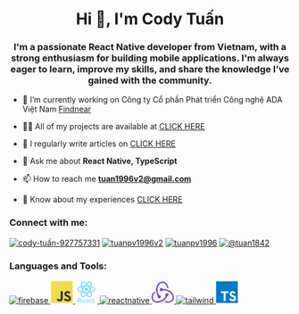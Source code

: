 <h1 align="center">Hi 👋, I'm Cody Tuấn</h1>
<h3 align="center">I'm a passionate React Native developer from Vietnam, with a strong enthusiasm for building mobile applications. I'm always eager to learn, improve my skills, and share the knowledge I’ve gained with the community.</h3>

- 🔭 I’m currently working on Công ty Cổ phần Phát triển Công nghệ ADA Việt Nam [Findnear](https://findnear.page.link/b8wy)

- 👨‍💻 All of my projects are available at [CLICK HERE](https://linkedin.com/in/tuấn-phạm-927757331)

- 📝 I regularly write articles on [CLICK HERE](https://linkedin.com/in/tuấn-phạm-927757331)

- 💬 Ask me about **React Native, TypeScript**

- 📫 How to reach me **tuan1996v2@gmail.com**

- 📄 Know about my experiences [CLICK HERE](https://drive.google.com/file/d/1D5YvZQ3gp39DiisvUgtPDdZxWsW5GM0P/view?usp=sharing)

<h3 align="left">Connect with me:</h3>
<p align="left">
<a href="https://linkedin.com/in/tuấn-phạm-927757331" target="blank"><img align="center" src="https://raw.githubusercontent.com/rahuldkjain/github-profile-readme-generator/master/src/images/icons/Social/linked-in-alt.svg" alt="cody-tuấn-927757331" height="30" width="40" /></a>
<a href="https://fb.com/tuanpv1996v2" target="blank"><img align="center" src="https://raw.githubusercontent.com/rahuldkjain/github-profile-readme-generator/master/src/images/icons/Social/facebook.svg" alt="tuanpv1996v2" height="30" width="40" /></a>
<a href="https://instagram.com/tuanpv1996" target="blank"><img align="center" src="https://raw.githubusercontent.com/rahuldkjain/github-profile-readme-generator/master/src/images/icons/Social/instagram.svg" alt="tuanpv1996" height="30" width="40" /></a>
<a href="https://www.youtube.com/c/@tuan1842" target="blank"><img align="center" src="https://raw.githubusercontent.com/rahuldkjain/github-profile-readme-generator/master/src/images/icons/Social/youtube.svg" alt="@tuan1842" height="30" width="40" /></a>
</p>

<h3 align="left">Languages and Tools:</h3>
<p align="left"> <a href="https://firebase.google.com/" target="_blank" rel="noreferrer"> <img src="https://www.vectorlogo.zone/logos/firebase/firebase-icon.svg" alt="firebase" width="40" height="40"/> </a> <a href="https://developer.mozilla.org/en-US/docs/Web/JavaScript" target="_blank" rel="noreferrer"> <img src="https://raw.githubusercontent.com/devicons/devicon/master/icons/javascript/javascript-original.svg" alt="javascript" width="40" height="40"/> </a> <a href="https://reactjs.org/" target="_blank" rel="noreferrer"> <img src="https://raw.githubusercontent.com/devicons/devicon/master/icons/react/react-original-wordmark.svg" alt="react" width="40" height="40"/> </a> <a href="https://reactnative.dev/" target="_blank" rel="noreferrer"> <img src="https://reactnative.dev/img/header_logo.svg" alt="reactnative" width="40" height="40"/> </a> <a href="https://redux.js.org" target="_blank" rel="noreferrer"> <img src="https://raw.githubusercontent.com/devicons/devicon/master/icons/redux/redux-original.svg" alt="redux" width="40" height="40"/> </a> <a href="https://tailwindcss.com/" target="_blank" rel="noreferrer"> <img src="https://www.vectorlogo.zone/logos/tailwindcss/tailwindcss-icon.svg" alt="tailwind" width="40" height="40"/> </a> <a href="https://www.typescriptlang.org/" target="_blank" rel="noreferrer"> <img src="https://raw.githubusercontent.com/devicons/devicon/master/icons/typescript/typescript-original.svg" alt="typescript" width="40" height="40"/> </a> </p>

